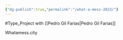 ```yaml
---
{"dg-publish":true,"permalink":"/what-a-mess-2023/"}
---
```


#Type_Project  with [[Pedro Gil Farias\|Pedro Gil Farias]]

Whatamess.city

